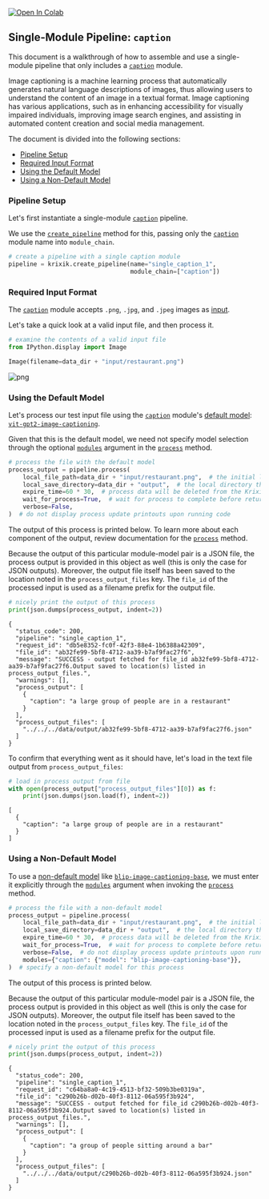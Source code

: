 <a href="https://colab.research.google.com/github/krixik-ai/krixik-docs/blob/main/docs/examples/single_module_pipelines/single_caption.ipynb" target="_parent"><img src="https://colab.research.google.com/assets/colab-badge.svg" alt="Open In Colab"/></a>

## Single-Module Pipeline: `caption`

This document is a walkthrough of how to assemble and use a single-module pipeline that only includes a [`caption`](../../modules/ai_modules/caption_module.md) module. 

Image captioning is a machine learning process that automatically generates natural language descriptions of images, thus allowing users to understand the content of an image in a textual format. Image captioning has various applications, such as in enhancing accessibility for visually impaired individuals, improving image search engines, and assisting in automated content creation and social media management.

The document is divided into the following sections:

- [Pipeline Setup](#pipeline-setup)
- [Required Input Format](#required-input-format)
- [Using the Default Model](#using-the-default-model)
- [Using a Non-Default Model](#using-a-non-default-model)

### Pipeline Setup

Let's first instantiate a single-module [`caption`](../../modules/ai_modules/caption_module.md) pipeline.

We use the [`create_pipeline`](../../system/pipeline_creation/create_pipeline.md) method for this, passing only the [`caption`](../../modules/ai_modules/caption_module.md) module name into `module_chain`.


```python
# create a pipeline with a single caption module
pipeline = krixik.create_pipeline(name="single_caption_1",
                                  module_chain=["caption"])
```

### Required Input Format

The [`caption`](../../modules/ai_modules/caption_module.md) module accepts `.png`, `.jpg`, and `.jpeg` images as [input](../../modules/ai_modules/caption_module.md#inputs-and-outputs-of-the-caption-module).

Let's take a quick look at a valid input file, and then process it.


```python
# examine the contents of a valid input file
from IPython.display import Image

Image(filename=data_dir + "input/restaurant.png")
```




    
![png](single_caption_files/single_caption_6_0.png)
    



### Using the Default Model

Let's process our test input file using the [`caption`](../../modules/ai_modules/caption_module.md) module's [default model](../../modules/ai_modules/caption_module.md#available-models-in-the-caption-module): [`vit-gpt2-image-captioning`](https://huggingface.co/nlpconnect/vit-gpt2-image-captioning).

Given that this is the default model, we need not specify model selection through the optional [`modules`](../../system/parameters_processing_files_through_pipelines/process_method.md#selecting-models-via-the-modules-argument) argument in the [`process`](../../system/parameters_processing_files_through_pipelines/process_method.md) method.


```python
# process the file with the default model
process_output = pipeline.process(
    local_file_path=data_dir + "input/restaurant.png",  # the initial local filepath where the input file is stored
    local_save_directory=data_dir + "output",  # the local directory that the output file will be saved to
    expire_time=60 * 30,  # process data will be deleted from the Krixik system in 30 minutes
    wait_for_process=True,  # wait for process to complete before returning IDE control to user
    verbose=False,
)  # do not display process update printouts upon running code
```

The output of this process is printed below. To learn more about each component of the output, review documentation for the [`process`](../../system/parameters_processing_files_through_pipelines/process_method.md) method.

Because the output of this particular module-model pair is a JSON file, the process output is provided in this object as well (this is only the case for JSON outputs).  Moreover, the output file itself has been saved to the location noted in the `process_output_files` key.  The `file_id` of the processed input is used as a filename prefix for the output file.


```python
# nicely print the output of this process
print(json.dumps(process_output, indent=2))
```

    {
      "status_code": 200,
      "pipeline": "single_caption_1",
      "request_id": "db5e8352-fc0f-42f3-88e4-1b6388a42309",
      "file_id": "ab32fe99-5bf8-4712-aa39-b7af9fac27f6",
      "message": "SUCCESS - output fetched for file_id ab32fe99-5bf8-4712-aa39-b7af9fac27f6.Output saved to location(s) listed in process_output_files.",
      "warnings": [],
      "process_output": [
        {
          "caption": "a large group of people are in a restaurant"
        }
      ],
      "process_output_files": [
        "../../../data/output/ab32fe99-5bf8-4712-aa39-b7af9fac27f6.json"
      ]
    }


To confirm that everything went as it should have, let's load in the text file output from `process_output_files`:


```python
# load in process output from file
with open(process_output["process_output_files"][0]) as f:
    print(json.dumps(json.load(f), indent=2))
```

    [
      {
        "caption": "a large group of people are in a restaurant"
      }
    ]


### Using a Non-Default Model

To use a [non-default model](../../modules/ai_modules/caption_module.md#available-models-in-the-caption-module) like [`blip-image-captioning-base`](https://huggingface.co/Salesforce/blip-image-captioning-base), we must enter it explicitly through the [`modules`](../../system/parameters_processing_files_through_pipelines/process_method.md#selecting-models-via-the-modules-argument) argument when invoking the [`process`](../../system/parameters_processing_files_through_pipelines/process_method.md) method.


```python
# process the file with a non-default model
process_output = pipeline.process(
    local_file_path=data_dir + "input/restaurant.png",  # the initial local filepath where the input file is stored
    local_save_directory=data_dir + "output",  # the local directory that the output file will be saved to
    expire_time=60 * 30,  # process data will be deleted from the Krixik system in 30 minutes
    wait_for_process=True,  # wait for process to complete before returning IDE control to user
    verbose=False,  # do not display process update printouts upon running code
    modules={"caption": {"model": "blip-image-captioning-base"}},
)  # specify a non-default model for this process
```

The output of this process is printed below.

Because the output of this particular module-model pair is a JSON file, the process output is provided in this object as well (this is only the case for JSON outputs).  Moreover, the output file itself has been saved to the location noted in the `process_output_files` key.  The `file_id` of the processed input is used as a filename prefix for the output file.


```python
# nicely print the output of this process
print(json.dumps(process_output, indent=2))
```

    {
      "status_code": 200,
      "pipeline": "single_caption_1",
      "request_id": "c64ba8a0-4c19-4513-bf32-509b3be0319a",
      "file_id": "c290b26b-d02b-40f3-8112-06a595f3b924",
      "message": "SUCCESS - output fetched for file_id c290b26b-d02b-40f3-8112-06a595f3b924.Output saved to location(s) listed in process_output_files.",
      "warnings": [],
      "process_output": [
        {
          "caption": "a group of people sitting around a bar"
        }
      ],
      "process_output_files": [
        "../../../data/output/c290b26b-d02b-40f3-8112-06a595f3b924.json"
      ]
    }


